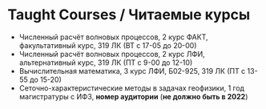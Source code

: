 # Taught Courses / Читаемые курсы
- Численный расчёт волновых процессов, 2 курс ФАКТ, факультативный курс, 319 ЛК (ВТ с 17-05 до 20-00)
- Численный расчёт волновых процессов, 2 курс ЛФИ, альтернативный курс, 319 ЛК (ПТ с 9-00 до 12-10)
- Вычислительная математика, 3 курс ЛФИ, Б02-925, 319 ЛК (ПТ с 13-55 до 15-20)
- Сеточно-характеристические методы в задачах геофизики, 1 год магистратуры с ИФЗ, **номер аудитории** (**не должно быть в 2022**)
